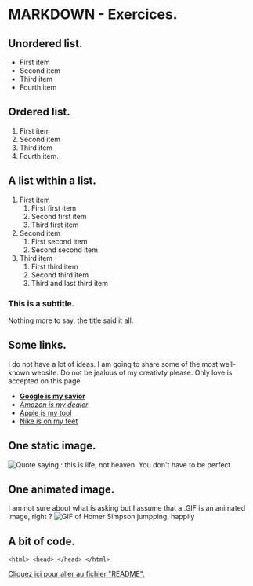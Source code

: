 # MARKDOWN - Exercices.

## Unordered list.
- First item
- Second item
- Third item
- Fourth item


## Ordered list.
1. First item
2. Second item
3. Third item
4. Fourth item.

## A list within a list.
1. First item
    1. First first item
    2. Second first item
    3. Third first item
2. Second item
    1. First second item
    2. Second second item
3. Third item
    1. First third item
    2. Second third item
    3. Third and last third item

### This is a subtitle.

Nothing more to say, the title said it all.

## Some links.
I do not have a lot of ideas. I am going to share some of the most well-known website. Do not be jealous of my creativty please. Only love is accepted on this page.

- **[Google is my savior](https://google.com "The door anwsering all of your questions")**
- *[Amazon is my dealer](https://amazon.com "The place where anything could be find, and buy")*
- [Apple is my tool](https://apple.com "The vision of Steve Jobs is dead, may him rest in peace")
- [Nike is on my feet](https:/nike.com "Best shoes in the game, sexy as hell, hot as a good cappucino")

## One static image.
![Quote saying : this is life, not heaven. You don't have to be perfect](https://quotefancy.com/media/wallpaper/3840x2160/1571021-Gia-Carangi-Quote-This-is-Life-not-Heaven-you-don-t-have-to-be.jpg "Image with a code written on it")

## One animated image.
I am not sure about what is asking but I assume that a .GIF is an animated image, right ?
![GIF of Homer Simpson jumpping, happily](https://i0.wp.com/www.dogwonder.co.uk/wp-content/uploads/2009/12/tumblr_ku2pvuJkJG1qz9qooo1_r1_400.gif?resize=320%2C320 "Animated image of Homer Simpson jumping")

## A bit of code.
`
    <html>
        <head>
        </head>
    </html>
`


[Cliquez ici pour aller au fichier "README".](README.md)
